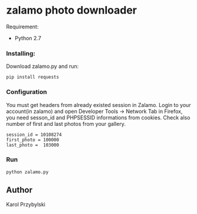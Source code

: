 # zalamo photo downloader

Requirement:
- Python 2.7

### Installing:

Download zalamo.py and run:

```
pip install requests
```

### Configuration

You must get headers from already existed session in Zalamo.
Login to your account(in zalamo) and open Developer Tools -> Network Tab in Firefox, 
you need sesson_id and PHPSESSID informations from cookies.
Check also number of first and last photos from your gallery.

```
session_id = 10108274
first_photo = 100000
last_photo =  103000
```

### Run

```
python zalamo.py
```

## Author
Karol Przybylski


